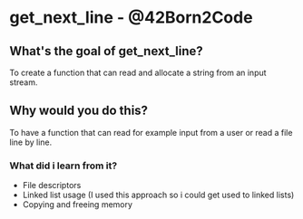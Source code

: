 # get_next_line - @42Born2Code

## What's the goal of get_next_line?

To create a function that can read and allocate a string from an input stream.

## Why would you do this?

To have a function that can read for example input from a user or read a file line by line.

### What did i learn from it?

- File descriptors
- Linked list usage (I used this approach so i could get used to linked lists)
- Copying and freeing memory

